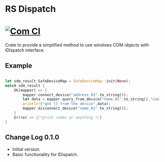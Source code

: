 RS Dispatch
======
[![Com CI](https://github.com/LiorBuch/RS-Dispatch/actions/workflows/com.yml/badge.svg)](https://github.com/LiorBuch/RS-Dispatch/actions/workflows/com.yml)
======

Crate to provide a simplified method to use windows COM objects with IDispatch interface.

## Example

```rust

let sdm_result:SafeDeviceMap = SafeDeviceMap::init(None);
match sdm_result {
    Ok(mapper) => {
        mapper.connect_device("address_01".to_string());
        let data = mapper.query_from_device("name_01".to_string(),"cool funcation with args").unwrap();
        println!("got {} from the device",data);
        mapper.disconnect_device("name_01".to_string());
    }
    Err(e) => {/*print codes or anything */}
}
```


## Change Log 0.1.0

- Initial version.
- Basic functionality for IDispatch.